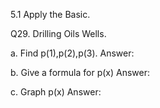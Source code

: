 5.1 Apply the Basic.

Q29. Drilling Oils Wells.

a. Find p(1),p(2),p(3).
Answer:  

b. Give a formula for p(x)
Answer:  
   
c. Graph p(x)
Answer:  
